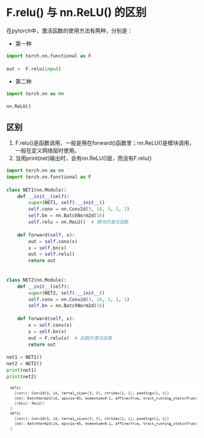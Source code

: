 # F.relu() 与 nn.ReLU() 的区别

在pytorch中，激活函数的使用方法有两种，分别是：
* 第一种
```python
import torch.nn.functional as F

out =  F.relu(input)
```

* 第二种
```python
import torch.nn as nn

nn.ReLU()
```

## 区别

1. F.relu()是函数调用，一般是用在forward()函数里；nn.ReLU()是模块调用，一般在定义网络层时使用。
2. 当用print(net)输出时，会有nn.ReLU()层，而没有F.relu()

```python
import torch.nn as nn
import torch.nn.functional as F

class NET1(nn.Module):
    def __init__(self):
        super(NET1, self).__init__()
        self.conv = nn.Conv2d(3, 16, 3, 1, 1)
        self.bn = nn.BatchNorm2d(16)
        self.relu = nn.ReLU()  # 模块的激活函数

    def forward(self, x):
        out = self.conv(x)
        x = self.bn(x)
        out = self.relu()
        return out


class NET2(nn.Module):
    def __init__(self):
        super(NET2, self).__init__()
        self.conv = nn.Conv2d(3, 16, 3, 1, 1)
        self.bn = nn.BatchNorm2d(16)

    def forward(self, x):
        x = self.conv(x)
        x = self.bn(x)
        out = F.relu(x)  # 函数的激活函数
        return out

net1 = NET1()
net2 = NET2()
print(net1)
print(net2)
```
![](./img/F.relu%20%26%26%20nn.ReLU.jpg)


